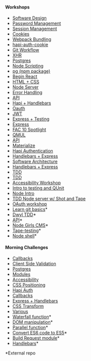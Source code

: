 #### Workshops

- [Software Design](https://github.com/foundersandcoders/ws-software-design-js)
- [Password Management](https://github.com/foundersandcoders/ws-password-management)
- [Session Management](https://github.com/foundersandcoders/ws-session-management)
- [Cookies](https://github.com/foundersandcoders/ws-cookies)
- [Webpack Bundling](https://github.com/foundersandcoders/ws-webpack-bundling)
- [hapi-auth-cookie](https://github.com/foundersandcoders/hapi-auth-cookie-ws)
- [Git Workflow](https://github.com/foundersandcoders/git-workflow-workshop-for-two)
- [XHR](https://github.com/foundersandcoders/xhr-workshop)
- [Postgres](https://github.com/foundersandcoders/postgres-workshop)
- [Node Scripting](https://github.com/foundersandcoders/Node-Shell-Workshop)
- [pg (npm package)](https://github.com/foundersandcoders/pg-workshop)
- [Begin React](https://github.com/foundersandcoders/begin_react_workshop)
- [HTML + CSS](https://github.com/foundersandcoders/workshop-html-css)
- [Node Server](https://github.com/foundersandcoders/Node-Intro-Workshop)
- [Error Handling](https://github.com/foundersandcoders/error-handling-workshop)
- [API](https://github.com/foundersandcoders/api-workshop)
- [Hapi + Handlebars](https://github.com/foundersandcoders/handlebars-hapi-intro-workshop)
- [Oauth](https://github.com/foundersandcoders/oauth-workshop)
- [JWT](https://github.com/foundersandcoders/jwt_workshop)
- [Express + Testing](https://github.com/foundersandcoders/express-and-testing-workshop)
- [Express](https://github.com/foundersandcoders/express-workshop)
- [FAC 10 Spotlight](https://github.com/foundersandcoders/spotlight-workshop)
- [QMUL](https://github.com/foundersandcoders/workshop-QMUL)
- [API](https://github.com/foundersandcoders/workshop-api)
- [Materialize](https://github.com/foundersandcoders/workshop-materialize-css)
- [Hapi Authentication](https://github.com/foundersandcoders/hapi-authentication-workshop)
- [Handlebars + Express](https://github.com/foundersandcoders/handlebars-express-intro-workshop)
- [Software Architecture](https://github.com/foundersandcoders/Workshop-Software-Architecture-Design)
- [Handlebars + Express](https://github.com/foundersandcoders/express-handlebars-workshop)
- [TDD](https://github.com/foundersandcoders/fizzbuzz)
- [TDD](https://github.com/foundersandcoders/romanizer)
- [Accessibility Workshop](https://github.com/foundersandcoders/web-accessibility)
- [Intro to testing and QUnit](https://github.com/foundersandcoders/learn-qunit)
- [Node Intro](https://github.com/foundersandcoders/Node-Intro-Workshop)
- [TDD Node server w/ Shot and Tape](https://github.com/foundersandcoders/tdd-node-server-with-shot-and-tape)
- [OAuth workshop](https://github.com/foundersandcoders/oauth)
- [Learn git basics](https://github.com/NataliaLKB/learn-git-basics)*
- [Dwyl TDD](https://github.com/dwyl/learn-tdd)*
- [API](https://github.com/emilyb7/workshop-APIs)*
- [Node Girls CMS](https://github.com/node-girls/workshop-cms)*
- [Tape-testing](https://github.com/matthewglover/tape-testing)*
- [Node shell](https://github.com/msachi/Node-Shell-Workshop)*

#### Morning Challenges

- [Callbacks](https://github.com/foundersandcoders/mc-do-this-then-do-that)
- [Client Side Validation](https://github.com/foundersandcoders/mc-client-side-validation)
- [Postgres](https://github.com/foundersandcoders/db-morning-challenge)
- [Modules](https://github.com/foundersandcoders/modules-challenge)
- [Accessibility](https://github.com/foundersandcoders/accessibility-challenge)
- [CSS Positioning](https://github.com/foundersandcoders/css-gallery-challenge)
- [Hapi Auth](https://github.com/foundersandcoders/hapi-auth-morning-challenge)
- [Callbacks](https://github.com/foundersandcoders/morning-challenge-traffic-lights)
- [Express + Handlebars](https://github.com/foundersandcoders/express-handlebars-challenge)
- [CSS Transform](https://github.com/foundersandcoders/morning-challenge-animated-app-drawer)
- [Various](https://github.com/foundersandcoders/old-morning-challenges)
- [Waterfall function](https://github.com/RhodesPeter/waterfall-function-workshop)*
- [DOM manipulation](https://github.com/mantagen/DOM-manipulation-Challenge)*
- [Parallel function](https://github.com/emilyb7/parallel-challenge-github)*
- [Convert ES6 code to ES5](https://github.com/stevehopkinson/es6-challenge)*
- [Build Request module](https://github.com/RhodesPeter/request-module-workshop)*
- [Handlebars](https://github.com/Jbarget/handlebars-morning-challenge)*

*External repo
